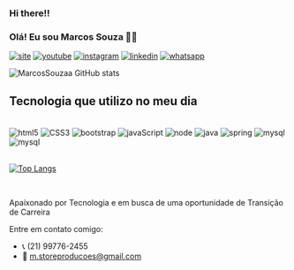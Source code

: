 ### Hi there!!

### Olá! Eu sou Marcos Souza ✋🏿


[![site](https://img.shields.io/badge/visite-site-76B900?style=for-the-badge&logo=nvidia&logoColor=white)](https://statuslinegrafica.cliccard.info/)
[![youtube](https://img.shields.io/badge/YouTube-FF0000?style=for-the-badge&logo=youtube&logoColor=white)]( https://www.youtube.com/channel/UCtDBYUn1GP85u9BCNcpX6Bg)
[![instagram](https://img.shields.io/badge/Instagram-E4405F?style=for-the-badge&logo=instagram&logoColor=white)](https://www.instagram.com/statuslinegrafica/)
[![linkedin](https://img.shields.io/badge/LinkedIn-0077B5?style=for-the-badge&logo=linkedin&logoColor=white)](https://www.linkedin.com/in/marcosantoniosouza)
[![whatsapp](https://img.shields.io/badge/WhatsApp-25D366?style=for-the-badge&logo=whatsapp&logoColor=white)](https://api.whatsapp.com/send?phone=5521997762455&text=Ol%C3%A1%2C%20gostaria%20de%20saber%20mais%20sobre%20produtos%20digitais!)

![MarcosSouzaa GitHub stats](https://github-readme-stats.vercel.app/api?username=MarcosSouzaa&show_icons=true&theme=radical)

## Tecnologia que utilizo no meu dia

<div style="dysplay: inline_block"></br>
   <img align="center" alt="html5" src="https://img.shields.io/badge/HTML5-E34F26?style=for-the-badge&logo=html5&logoColor=white" /> 
   <img align="center" alt="CSS3" src=https://img.shields.io/badge/CSS3-1572B6?style=for-the-badge&logo=css3&logoColor=white /> 
   <img align="center" alt="bootstrap" src=https://img.shields.io/badge/Bootstrap-563D7C?style=for-the-badge&logo=bootstrap&logoColor=white /> 
   <img align="center" alt="javaScript" src="https://img.shields.io/badge/JavaScript-323330?style=for-the-badge&logo=javascript&logoColor=F7DF1E" /> 
   <img align="center" alt="node" src="https://img.shields.io/badge/Node.js-43853D?style=for-the-badge&logo=node.js&logoColor=white" /> 
   <img align="center" alt="java" src="https://img.shields.io/badge/Java-ED8B00?style=for-the-badge&logo=openjdk&logoColor=white" /> 
   <img align="center" alt="spring" src="https://img.shields.io/badge/Spring-6DB33F?style=for-the-badge&logo=spring&logoColor=white" /> 
   <img align="center" alt="mysql" src="https://img.shields.io/badge/MySQL-00000F?style=for-the-badge&logo=mysql&logoColor=white" />
    <img align="center" alt="mysql" src="https://img.shields.io/badge/PYTHON-00000F?style=for-the-badge&logo=Python&logoColor=yellow" />
   
</div><br/>


[![Top Langs](https://github-readme-stats.vercel.app/api/top-langs/?username=MarcosSouzaa&layout=pie)](https://github.com/marcossouzaa/github-readme-stats)


<br/>
 
 Apaixonado por Tecnologia e em busca de uma oportunidade de Transição de Carreira

 Entre em contato comigo:
 - 📞 (21) 99776-2455
 - 📨 m.storeproducoes@gmail.com


 
